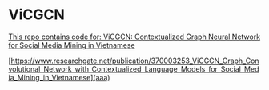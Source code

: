 # ViCGCN
  
<a href="https://www.researchgate.net/publication/370003253_ViCGCN_Graph_Convolutional_Network_with_Contextualized_Language_Models_for_Social_Media_Mining_in_Vietnamese" target="_blank">This repo contains code for: ViCGCN: Contextualized Graph Neural Network for Social Media Mining in Vietnamese</a>

[https://www.researchgate.net/publication/370003253_ViCGCN_Graph_Convolutional_Network_with_Contextualized_Language_Models_for_Social_Media_Mining_in_Vietnamese](aaa)
